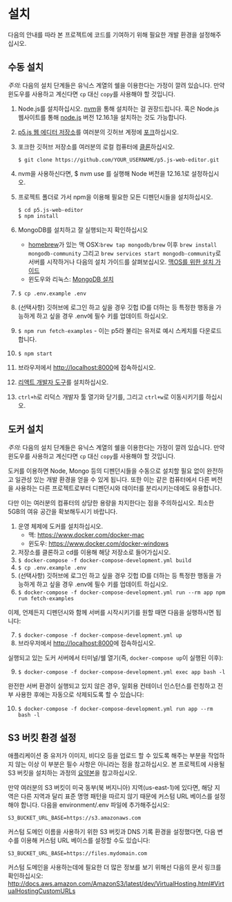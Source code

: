 # 설치

다음의 안내를 따라 본 프로젝트에 코드를 기여하기 위해 필요한 개발 환경을 설정해주십시오.

## 수동 설치

_주의_: 다음의 설치 단계들은 유닉스 계열의 쉘을 이용한다는 가정이 깔려 있습니다. 만약 윈도우를 사용하고 계신다면 `cp` 대신 `copy`를 사용해야 할 것입니다.

1. Node.js를 설치하십시오. [nvm](https://github.com/nvm-sh/nvm)을 통해 설치하는 걸 권장드립니다. 혹은 Node.js 웹사이트를 통해 [node.js](https://nodejs.org/download/release/v12.16.1/) 버전 12.16.1을 설치하는 것도 가능합니다.
2. [p5.js 웹 에디터 저장소](https://github.com/processing/p5.js-web-editor)를 여러분의 깃허브 계정에 [포크](https://help.github.com/articles/fork-a-repo)하십시오.
3. 포크한 깃허브 저장소를 여러분의 로컬 컴퓨터에 [클론](https://help.github.com/articles/cloning-a-repository/)하십시오.

   ```
   $ git clone https://github.com/YOUR_USERNAME/p5.js-web-editor.git
   ```

4. nvm을 사용하신다면, $ nvm use 를 실행해 Node 버전을 12.16.1로 설정하십시오.
5. 프로젝트 폴더로 가서 npm을 이용해 필요한 모든 디펜던시들을 설치하십시오.

   ```
   $ cd p5.js-web-editor
   $ npm install
   ```
6. MongoDB를 설치하고 잘 실행되는지 확인하십시오
   * [homebrew](http://brew.sh/)가 있는 맥 OSX:`brew tap mongodb/brew` 이후 `brew install mongodb-community` 그리고 `brew services start mongodb-community`로 서버를 시작하거나 다음의 설치 가이드를 살펴보십시오. [맥OS를 위한 설치 가이드](https://docs.mongodb.com/manual/tutorial/install-mongodb-on-os-x/)
   * 윈도우와 리눅스: [MongoDB 설치](https://docs.mongodb.com/manual/installation/)
7. `$ cp .env.example .env`
8. (선택사항) 깃허브에 로그인 하고 싶을 경우 깃헙 ID를 더하는 등 특정한 행동을 가능하게 하고 싶을 경우 .env에 필수 키를 업데이트 하십시오.
9. `$ npm run fetch-examples` - 이는 p5라 불리는 유저로 예시 스케치를 다운로드 합니다.
10. `$ npm start`
11. 브라우저에서 [http://localhost:8000](http://localhost:8000)에 접속하십시오.
12. [리액트 개발자 도구](https://chrome.google.com/webstore/detail/react-developer-tools/fmkadmapgofadopljbjfkapdkoienihi?hl=en)를 설치하십시오. 
13. `ctrl+h`로 리덕스 개발자 툴 열기와 닫기를, 그리고 `ctrl+w`로 이동시키기를 하십시오.

## 도커 설치

_주의_: 다음의 설치 단계들은 유닉스 계열의 쉘을 이용한다는 가정이 깔려 있습니다. 만약 윈도우를 사용하고 계신다면 `cp` 대신 `copy`를 사용해야 할 것입니다.

도커를 이용하면 Node, Mongo 등의 디펜던시들을 수동으로 설치할 필요 없이 완전하고 일관성 있는 개발 환경을 얻을 수 있게 됩니다. 또한 이는 같은 컴퓨터에서 다른 버전을 사용하는 다른 프로젝트로부터 디펜던시와 데이터를 분리시키는데에도 유용합니다.

다만 이는 여러분의 컴퓨터의 상당한 용량을 차지한다는 점을 주의하십시오. 최소한 5GB의 여유 공간을 확보해두시기 바랍니다.

1. 운영 체제에 도커를 설치하십시오.
   * 맥: https://www.docker.com/docker-mac
   * 윈도우: https://www.docker.com/docker-windows
2. 저장소를 클론하고 cd를 이용해 해당 저장소로 들어가십시오.
3. `$ docker-compose -f docker-compose-development.yml build`
4. `$ cp .env.example .env`
5. (선택사항) 깃허브에 로그인 하고 싶을 경우 깃헙 ID를 더하는 등 특정한 행동을 가능하게 하고 싶을 경우 .env에 필수 키를 업데이트 하십시오.
6. `$ docker-compose -f docker-compose-development.yml run --rm app npm run fetch-examples`

이제, 언제든지 디펜던시와 함께 서버를 시작시키기를 원할 때면 다음을 실행하시면 됩니다:

7. `$ docker-compose -f docker-compose-development.yml up`
8. 브라우저에서 [http://localhost:8000](http://localhost:8000)에 접속하십시오.

실행되고 있는 도커 서버에서 터미널/쉘 열기(즉, `docker-compose up`이 실행된 이후):

9. `$ docker-compose -f docker-compose-development.yml exec app bash -l`

완전한 서버 환경이 실행되고 있지 않은 경우, 일회용 컨테이너 인스턴스를 런칭하고 전부 사용한 후에는 자동으로 삭제되도록 할 수 있습니다:

10. `$ docker-compose -f docker-compose-development.yml run app --rm bash -l`

## S3 버킷 환경 설정

애플리케이션 중 유저가 이미지, 비디오 등을 업로드 할 수 있도록 해주는 부분을 작업하지 않는 이상 이 부분은 필수 사항은 아니라는 점을 참고하십시오. 본 프로젝트에 사용될 S3 버킷을 설치하는 과정의 [요약본](https://gist.github.com/catarak/70c9301f0fd1ac2d6b58de03f61997e3)을 참고하십시오.

만약 여러분의 S3 버킷이 미국 동부(북 버지니아) 지역(us-east-1)에 있다면,  해당 지역은 다른 지역과 달리 표준 명명 패턴을 따르지 않기 때문에 커스텀 URL 베이스를 설정해야 합니다. 다음을 environment/.env 파일에 추가해주십시오:

`S3_BUCKET_URL_BASE=https://s3.amazonaws.com`

커스텀 도메인 이름을 사용하기 위한 S3 버킷과 DNS 기록 환경을 설정했다면, 다음 변수를 이용해 커스텀 URL 베이스를 설정할 수도 있습니다:

`S3_BUCKET_URL_BASE=https://files.mydomain.com`

커스텀 도메인을 사용하는데에 필요한 더 많은 정보를 보기 위해선 다음의 문서 링크를 확인하십시오:
http://docs.aws.amazon.com/AmazonS3/latest/dev/VirtualHosting.html#VirtualHostingCustomURLs
